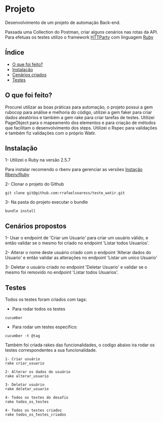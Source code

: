 # Projeto

Desenvolvimento de um projeto de automação Back-end.

Passada uma Collection do Postman, criar alguns cenários nas rotas da API. Para efetuas os testes utilizo o framework [HTTParty](https://github.com/jnunemaker/httparty) com linguagem [Ruby](https://www.ruby-lang.org/pt/about/)

## Índice

- [O que foi feito?](#o-que-foi-feito)
- [Instalação](#instalação)
- [Cenários criados](#cenários-propostos)
- [Testes](#testes)

## O que foi feito?
Procurei utilizar as boas práticas para automação, o projeto possui a gem rubocop para análise e melhoria do código, utilizei a gem faker para criar dados aleatórios e também a gem rake para criar tarefas de testes.
Utilizei PageObject para o mapeamento dos elementos e para criação de métodos que facilitam o desenvolvimento dos steps. Utilizei o Rspec para validações e também fiz validações com o próprio Watir.

## Instalação

1- Utilizei o Ruby na versão 2.5.7

Para instalar recomendo o rbenv para gerenciar as versões
[Instação Rbenv/Ruby](https://www.digitalocean.com/community/tutorials/how-to-install-ruby-on-rails-with-rbenv-on-ubuntu-18-04-pt)

2- Clonar o projeto do Github
```
git clone git@github.com:rrafaelsoaress/teste_watir.git
```
3- Na pasta do projeto executar o bundle
```
bundle install
```
## Cenários propostos
1- Usar o endpoint de 'Criar um Usuario' para criar um usuário válido, e então validar se o mesmo foi criado no endpoint 'Listar todos Usuarios'.

2- Alterar o nome deste usuário criado com o endpoint 'Alterar dados do Usuario' e então validar as alterações no endpoint 'Listar um unico Usuario'

3- Deletar o usuário criado no endpoint 'Deletar Usuario' e validar se o mesmo foi removido no endpoint 'Listar todos Usuarios'.


## Testes
Todos os testes foram criados com tags: 

- Para rodar todos os testes
```
cucumber
```

- Para rodar um testes especifico:

```
cucumber -t @tag
```

Também foi criada rakes das funcionalidades, o codigo abaixo ira rodar os testes correspondentes a sua funcionalidade.
```
1- Criar usuário
rake criar_usuario

2- Alterar os dados do usuário
rake alterar_usuario

3- Deletar usuário
rake deletar_usuario

4- Todos os testes do desafio
rake todos_os_testes

4- Todos os testes criados
rake todos_os_testes_criados
```